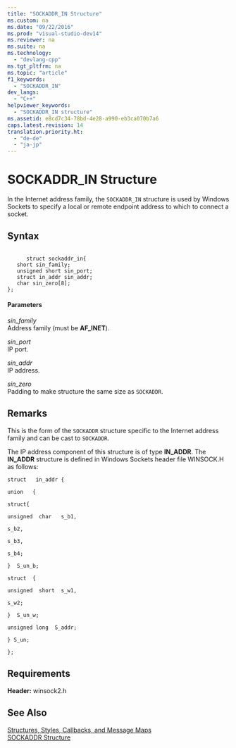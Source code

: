 ```yaml
---
title: "SOCKADDR_IN Structure"
ms.custom: na
ms.date: "09/22/2016"
ms.prod: "visual-studio-dev14"
ms.reviewer: na
ms.suite: na
ms.technology: 
  - "devlang-cpp"
ms.tgt_pltfrm: na
ms.topic: "article"
f1_keywords: 
  - "SOCKADDR_IN"
dev_langs: 
  - "C++"
helpviewer_keywords: 
  - "SOCKADDR_IN structure"
ms.assetid: e8cd7c34-78bd-4e28-a990-eb3ca070b7a6
caps.latest.revision: 14
translation.priority.ht: 
  - "de-de"
  - "ja-jp"
---
```

# SOCKADDR_IN Structure
In the Internet address family, the `SOCKADDR_IN` structure is used by Windows Sockets to specify a local or remote endpoint address to which to connect a socket.  
  
## Syntax  
  
```  
  
      struct sockaddr_in{  
   short sin_family;  
   unsigned short sin_port;  
   struct in_addr sin_addr;  
   char sin_zero[8];  
};  
```  
  
#### Parameters  
 *sin_family*  
 Address family (must be **AF_INET**).  
  
 *sin_port*  
 IP port.  
  
 *sin_addr*  
 IP address.  
  
 *sin_zero*  
 Padding to make structure the same size as `SOCKADDR`.  
  
## Remarks  
 This is the form of the `SOCKADDR` structure specific to the Internet address family and can be cast to `SOCKADDR`.  
  
 The IP address component of this structure is of type **IN_ADDR**. The **IN_ADDR** structure is defined in Windows Sockets header file WINSOCK.H as follows:  
  
 `struct   in_addr {`  
  
 `union   {`  
  
 `struct{`  
  
 `unsigned  char   s_b1,`  
  
 `s_b2,`  
  
 `s_b3,`  
  
 `s_b4;`  
  
 `}  S_un_b;`  
  
 `struct  {`  
  
 `unsigned  short  s_w1,`  
  
 `s_w2;`  
  
 `}  S_un_w;`  
  
 `unsigned long  S_addr;`  
  
 `} S_un;`  
  
 `};`  
  
## Requirements  
 **Header:** winsock2.h  
  
## See Also  
 [Structures, Styles, Callbacks, and Message Maps](../vs140/structures--styles--callbacks--and-message-maps.md)   
 [SOCKADDR Structure](../vs140/sockaddr-structure.md)